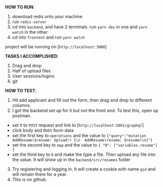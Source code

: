 **HOW TO RUN**:
1. download redis onto your machine
2. run `redis-server`
3. cd into `backend`, and have 2 terminals. run `yarn dev` in one and `yarn watch` in the other
4. cd into `frontent` and run `yarn watch`

project will be running on [`http://localhost:3000`]

**TASKS I ACCOMPLISHED**:
1. Drag and drop
2. Half of upload files
3. User sessions/logins
4. git

**HOW TO TEST**:
1. Hit add applicant and fill out the form, then drag and drop to different columns.
2. I got the backend set up for it but not the front end. To test this, open up postman.
  * set it to `POST` request and link to [`http://localhost:5001/graphql`]
  * click body and then form-data
  * set the first key to `operations` and the value to `{"query":"mutation AddResume($resume: Upload!) {\n  AddResume(resume: $resume)\n}"}`
  * set the second key to `map` and the value to `{ "0": ["variables.resume"] }`
  * set the third key to `0` and make the type a file. Then upload any file into the value. It will show up in the `backend/src/resumes` folder
3. Try registering and logging in. It will create a cookie with name `qid` and will remain there for a year. 
4. This is on github.
